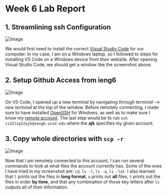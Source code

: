 # Week 6 Lab Report

## 1. Streamlining ssh Configuration

![Image](Report3/SS1.png)

We would first need to install the correct [Visual Studio Code](https://code.visualstudio.com/) for our computer. In my case, I am on a Windows laptop, so I followed to steps for installing VS Code on a Windows device from their website. After opening Visual Studio Code, we should get a window like the screenshot above.

## 2. Setup Github Access from ieng6

![Image](Report3/SS2.png)

On VS Code, I opened up a new terminal by navigating through *terminal --> new terminal* at the top of the window. Before remotely connecting, I made sure to have installed [OpenSSH](https://docs.microsoft.com/en-us/windows-server/administration/openssh/openssh_install_firstuse) for Windows, as well as to make sure I know my [remote account](https://sdacs.ucsd.edu/~icc/index.php). The last step would be to run `ssh cs15lsp22ajk@ieng6.ucsd.edu` where the **ajk** specifies my given account.

## 3. Copy whole directories with `scp -r`

![Image](Report3/SS3.png)

Now that I am remotely connected to this account, I can run several commands to look at what files the account currently has. Some of the ones I have tried in my screenshot are: `cd`, `ls -l`, `ls -a`, `ls -lat`. I also learned that `l` prints out the files in **long format**, `a` prints out **all** files, `t` prints out the files in order **by time**, and that any combination of those key letters after `ls` outputs all of their information.
